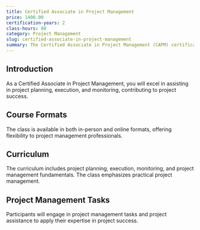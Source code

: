 ```yaml
---
title: Certified Associate in Project Management
price: 1400.00
certification-years: 2
class-hours: 80
category: Project Management
slug: certified-associate-in-project-management
summary: The Certified Associate in Project Management (CAPM) certification is designed for individuals pursuing a career in project management roles. This comprehensive class covers project planning, execution, and monitoring. It equips candidates with the skills needed to assist in project management and contribute to project success.
---
```


## Introduction

As a Certified Associate in Project Management, you will excel in assisting in project planning, execution, and monitoring, contributing to project success.

## Course Formats

The class is available in both in-person and online formats, offering flexibility to project management professionals.

## Curriculum

The curriculum includes project planning, execution, monitoring, and project management fundamentals. The class emphasizes practical project management.

## Project Management Tasks

Participants will engage in project management tasks and project assistance to apply their expertise in project success.

